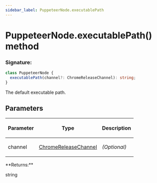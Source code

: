 ```yaml
---
sidebar_label: PuppeteerNode.executablePath
---
```


# PuppeteerNode.executablePath() method

### Signature:

```typescript
class PuppeteerNode {
  executablePath(channel?: ChromeReleaseChannel): string;
}
```

The default executable path.

## Parameters

<table><thead><tr><th>

Parameter

</th><th>

Type

</th><th>

Description

</th></tr></thead>
<tbody><tr><td>

channel

</td><td>

[ChromeReleaseChannel](./puppeteer.chromereleasechannel.md)

</td><td>

_(Optional)_

</td></tr>
</tbody></table>
**Returns:**

string
